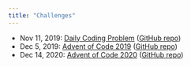 ```yaml
---
title: "Challenges"
---
```


- Nov 11, 2019: [Daily Coding Problem](https://nmmarzano.github.io/challenges/2019/11/11/dailycodingproblem.html) ([GitHub repo](https://github.com/nmmarzano/daily-coding-problem))
- Dec 5, 2019: [Advent of Code 2019](https://nmmarzano.github.io/challenges/2019/12/05/adventofcode.html) ([GitHub repo](https://github.com/nmmarzano/advent-of-code))
- Dec 14, 2020: [Advent of Code 2020](https://nmmarzano.github.io/challenges/2020/12/14/adventofcode2020.html) ([GitHub repo](https://github.com/nmmarzano/advent-of-code-2020))
